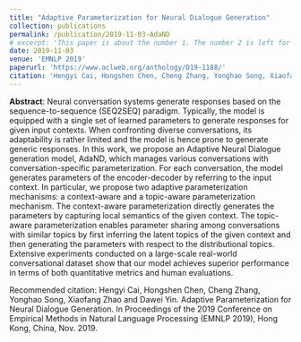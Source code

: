 ```yaml
---
title: "Adaptive Parameterization for Neural Dialogue Generation"
collection: publications
permalink: /publication/2019-11-03-AdaND
# excerpt: 'This paper is about the number 1. The number 2 is left for future work.'
date: 2019-11-03
venue: 'EMNLP 2019'
paperurl: 'https://www.aclweb.org/anthology/D19-1188/'
citation: 'Hengyi Cai, Hongshen Chen, Cheng Zhang, Yonghao Song, Xiaofang Zhao and Dawei Yin. Adaptive Parameterization for Neural Dialogue Generation. In Proceedings of the 2019 Conference on Empirical Methods in Natural Language Processing (EMNLP 2019), Hong Kong, China, Nov. 2019.'
---
```


**Abstract**: Neural conversation systems generate responses based on the sequence-to-sequence (SEQ2SEQ) paradigm. Typically, the model is equipped with a single set of learned parameters to generate responses for given input contexts. When confronting diverse conversations, its adaptability is rather limited and the model is hence prone to generate generic responses. In this work, we propose an Adaptive Neural Dialogue generation model, AdaND, which manages various conversations with conversation-specific parameterization. For each conversation, the model generates parameters of the encoder-decoder by referring to the input context. In particular, we propose two adaptive parameterization mechanisms: a context-aware and a topic-aware parameterization mechanism. The context-aware parameterization directly generates the parameters by capturing local semantics of the given context. The topic-aware parameterization enables parameter sharing among conversations with similar topics by first inferring the latent topics of the given context and then generating the parameters with respect to the distributional topics. Extensive experiments conducted on a large-scale real-world conversational dataset show that our model achieves superior performance in terms of both quantitative metrics and human evaluations.

<!-- **Motivation**:
-   Neural dialogue generation model is prone to generate generic responses when conversations are extremely diverse.
-   A single model with diverse parameters manage diverse conversations.
-   A context-sensitive local parameterization and a topic-aware global parameterization mechanism are introduced. -->

<!-- [Download paper here](https://www.aclweb.org/anthology/D19-1188/) -->

Recommended citation: Hengyi Cai, Hongshen Chen, Cheng Zhang, Yonghao Song, Xiaofang Zhao and Dawei Yin. Adaptive Parameterization for Neural Dialogue Generation. In Proceedings of the 2019 Conference on Empirical Methods in Natural Language Processing (EMNLP 2019), Hong Kong, China, Nov. 2019.